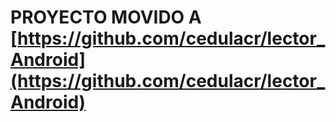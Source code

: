 # PROYECTO MOVIDO A [https://github.com/cedulacr/lector_Android](https://github.com/cedulacr/lector_Android)
